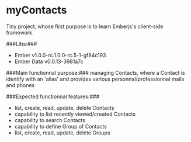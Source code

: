 myContacts
==========

Tiny project, whose first purpose is to learn Emberjs's client-side framework.

###Libs:###
  - Ember v1.0.0-rc.1.0.0-rc.5-1-gf84c193
  - Ember Data v0.0.13-3981a7c

###Main functionnal purpose:###
managing Contacts,
where a Contact is identify with an 'alias' and provides various personnal/professionnal mails and phones

###Expected functionnal features:###
 - list, create, read, update, delete Contacts
 - capability to list recently viewed/created Contacts
 - capability to search Contacts
 - capability to define Group of Contacts
 - list, create, read, update, delete Groups
